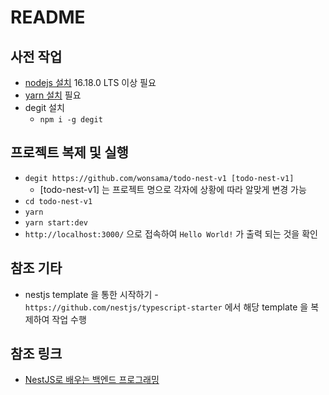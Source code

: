 # README

## 사전 작업

- [nodejs 설치](https://nodejs.org/ko/) 16.18.0 LTS 이상 필요
- [yarn 설치](https://yarnpkg.com/getting-started/install) 필요
- degit 설치
  - `npm i -g degit`

## 프로젝트 복제 및 실행

- `degit https://github.com/wonsama/todo-nest-v1 [todo-nest-v1]`
  - [todo-nest-v1] 는 프로젝트 명으로 각자에 상황에 따라 알맞게 변경 가능
- `cd todo-nest-v1`
- `yarn`
- `yarn start:dev`
- `http://localhost:3000/` 으로 접속하여 `Hello World!` 가 출력 되는 것을 확인

## 참조 기타

- nestjs template 을 통한 시작하기 - `https://github.com/nestjs/typescript-starter` 에서 해당 template 을 복제하여 작업 수행

## 참조 링크

- [NestJS로 배우는 백엔드 프로그래밍](https://wikidocs.net/book/7059)
